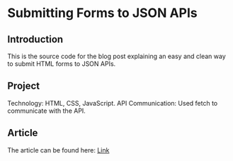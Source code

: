 # Submitting Forms to JSON APIs
## Introduction
This is the source code for the blog post explaining an easy and clean way to submit HTML forms to JSON APIs.
## Project
Technology: HTML, CSS, JavaScript.
API Communication: Used fetch to communicate with the API.
## Article
The article can be found here:
[Link](https://dev.to/amjadmh73/submit-html-forms-to-json-apis-easily-5hfn-temp-slug-8721896?preview=1fa1c3ac8c7a6dbca85f80dfa892e2efd48bfdbfa20a8c224cd5489aae85b2808c1368b8b89c257cd1ba3fd7d13a29501ec5cbb767ef87921e792862)